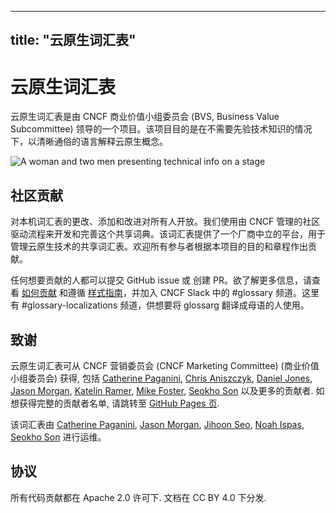 
---
title: "云原生词汇表"
---

# 云原生词汇表

云原生词汇表是由 CNCF 商业价值小组委员会 (BVS, Business Value Subcommittee) 领导的一个项目。该项目目的是在不需要先验技术知识的情况下，以清晰通俗的语言解释云原生概念。

<p><img class="mt-5" src="/images/homepage/stage.jpg" alt="A woman and two men presenting technical info on a stage"></p>

## 社区贡献

对本机词汇表的更改、添加和改进对所有人开放。我们使用由 CNCF 管理的社区驱动流程来开发和完善这个共享词典。该词汇表提供了一个厂商中立的平台，用于管理云原生技术的共享词汇表。欢迎所有参与者根据本项目的目的和章程作出贡献。

任何想要贡献的人都可以提交 GitHub issue 或 创建 PR。欲了解更多信息，请查看 [如何贡献](/zh-cn/contribute/) 和遵循 [样式指南](/zh-cn/style-guide/)，并加入 CNCF Slack 中的 #glossary 频道。这里有 #glossary-localizations 频道，供想要将 glossarg 翻译成母语的人使用。

## 致谢

云原生词汇表可从 CNCF 营销委员会 (CNCF Marketing Committee) (商业价值小组委员会) 获得,
包括 [Catherine Paganini](https://www.linkedin.com/in/catherinepaganini/en/), [Chris Aniszczyk](https://www.linkedin.com/in/caniszczyk/),
[Daniel Jones](https://www.linkedin.com/in/danieljoneseb/?originalSubdomain=uk), [Jason Morgan](https://www.linkedin.com/in/jasonmorgan2/), [Katelin Ramer](https://www.linkedin.com/in/katelinramer/), [Mike Foster](https://www.linkedin.com/in/mfosterche/?originalSubdomain=ca), [Seokho Son](https://www.linkedin.com/in/seokho-son/) 以及更多的贡献者. 如想获得完整的贡献者名单, 请跳转至 [GitHub Pages 页](https://github.com/cncf/glossary/graphs/contributors).

该词汇表由 [Catherine Paganini](https://www.linkedin.com/in/catherinepaganini/en/), [Jason Morgan](https://www.linkedin.com/in/jasonmorgan2/), [Jihoon Seo](https://www.linkedin.com/in/jihoon-seo/), [Noah Ispas](https://www.linkedin.com/in/noah-ispas-0665b42a/), [Seokho Son](https://www.linkedin.com/in/seokho-son/) 进行运维。

## 协议

所有代码贡献都在 Apache 2.0 许可下. 文档在 CC BY 4.0 下分发.
